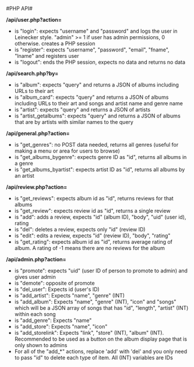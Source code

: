 #PHP API#

**/api/user.php?action=<ACTION>**
* <ACTION> is "login": expects "username" and "password" and logs the user in Leinecker style. "admin" >= 1 if user has admin permissions, 0 otherwise. creates a PHP session
* <ACTION> is "register": expects "username", "password", "email", "fname", "lname" and registers user
* <ACTION> is "logout": ends the PHP session, expects no data and returns no data

**/api/search.php?by=<TYPE>**
* <TYPE> is "album": expects "query" and returns a JSON of albums including URLs to their art
* <TYPE> is "album_card": expects "query" and returns a JSON of albums including URLs to their art and songs and artist name and genre name
* <TYPE> is "artist": expects "query" and returns a JSON of artists
* <TYPE> is "artist_getalbums": expects "query" and returns a JSON of albums that are by artists with similar names to the query

**/api/general.php?action=<ACTION>**
* <ACTION> is "get_genres": no POST data needed, returns all genres (useful for making a menu or area for users to browse)
* <ACTION> is "get_albums_bygenre": expects genre ID as "id", returns all albums in a genre
* <ACTION> is "get_albums_byartist": expects artist ID as "id", returns all albums by an artist

**/api/review.php?action=<ACTION>**
* <ACTION> is "get_reviews": expects album id as "id", returns reviews for that albums
* <ACTION> is "get_review": expects review id as "id", returns a single review
* <ACTION> is "add": adds a review, expects "id" (album ID), "body", "uid" (user id), rating
* <ACTION> is "del": deletes a review, expects only "id" (review ID)
* <ACTION> is "edit": edits a review, expects "id" (review ID), "body", "rating"
* <ACTION> is "get_rating": expects album id as "id", returns average rating of album. A rating of -1 means there are no reviews for the album

**/api/admin.php?action=<ACTION>**
* <ACTION> is "promote": expects "uid" (user ID of person to promote to admin) and gives user admin
* <ACTION> is "demote": opposite of promote
* <ACTION> is "del_user": Expects id (user's ID)
* <ACTION> is "add_artist": Expects "name", "genre" (INT)
* <ACTION> is "add_album": Expects "name", "genre" (INT), "icon" and "songs" which will be a JSON array of songs that has "id", "length", "artist" (INT) within each song
* <ACTION> is "add_genre": Expects "name"
* <ACTION> is "add_store": Expects "name", "icon"
* <ACTION> is "add_storelink": Expects "link", "store" (INT), "album" (INT). Recommended to be used as a button on the album display page that is only shown to admins
* For all of the "add_*" actions, replace 'add' with 'del' and you only need to pass "id" to delete each type of item. All (INT) variables are IDs
